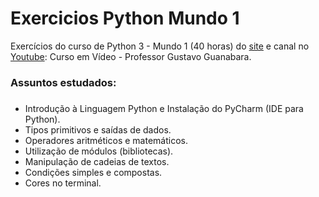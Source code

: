 # Exercicios Python Mundo 1
Exercícios do curso de Python 3 -  Mundo 1 (40 horas) do [site](https://www.cursoemvideo.com/course/python-3-mundo-1/) e canal no [Youtube](https://www.youtube.com/watch?v=S9uPNppGsGo&list=PLHz_AreHm4dlKP6QQCekuIPky1CiwmdI6): Curso em Vídeo - Professor Gustavo Guanabara.

### Assuntos estudados:<h3>
* Introdução à Linguagem Python e Instalação do PyCharm (IDE para Python).
* Tipos primitivos e saídas de dados.
* Operadores aritméticos e matemáticos.
* Utilização de módulos (bibliotecas).
* Manipulação de cadeias de textos.
* Condições simples e compostas.
* Cores no terminal.
